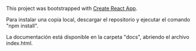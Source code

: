 This project was bootstrapped with [Create React App](https://github.com/facebook/create-react-app).

Para instalar una copia local, descargar el repositorio y ejecutar el comando "npm install".

La documentación está disponible en la carpeta "docs", abriendo el archivo index.html.
